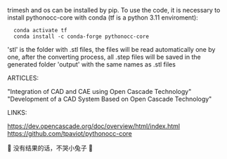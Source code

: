 trimesh and os can be installed by pip. 
To use the code, it is necessary to install pythonocc-core with conda (tf is a python 3.11 enviroment):

      conda activate tf
      conda install -c conda-forge pythonocc-core


'stl' is the folder with .stl files, the files will be read automatically one by one, after the converting process, all .step files will be saved in the generated folder 'output' with the same names as .stl files

ARTICLES:

 "Integration of CAD and CAE using Open Cascade Technology" 
 "Development of a CAD System Based on Open Cascade Technology" 

 
LINKS:

 https://dev.opencascade.org/doc/overview/html/index.html
 https://github.com/tpaviot/pythonocc-core


🐇 没有结果的话，不哭小兔子 🐇
